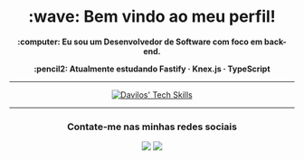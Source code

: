 <div align="center">
  <h1> <strong>:wave: Bem vindo ao meu perfil!</strong> </h1>

  <p> <strong>:computer: Eu sou um Desenvolvedor de Software com foco em back-end.</strong> </p>
  <p> <strong>:pencil2: Atualmente estudando Fastify · Knex.js · TypeScript</strong> </p>
</div>

---

<div align="center" style="display: inline_block">
  <p>
    <a href="https://skillicons.dev">
      <img src="https://skillicons.dev/icons?i=nodejs,express,sequelize,prisma,python,js,django,docker,mysql,git,linux&theme=dark" alt="Davilos' Tech Skills" />
    </a>
  </p>
</div>
  
---

<div align="center">
  <h3> <strong>Contate-me nas minhas redes sociais</strong> </h3>
  
  <a href = "https://www.linkedin.com/in/davilos-tavares-51a4a721a/"><img src = "https://img.shields.io/badge/LinkedIn-0077B5?style=for-the-badge&logo=linkedin&logoColor=white"></a>
  <a href="https://mail.google.com/mail/u/0/?fs=1&tf=cm&source=mailto&to=davilostavaresgg@gmail.com"><img src="https://img.shields.io/badge/Gmail-D14836?style=for-the-badge&logo=gmail&logoColor=white"></a>
</div>
